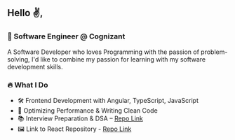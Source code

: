 ## Hello ✌,

### 💼 Software Engineer @ Cognizant

A Software Developer who loves Programming with the passion of problem-solving, I'd like to combine my passion for learning with my software development skills.

### 🔥 What I Do

- 🛠 Frontend Development with Angular, TypeScript, JavaScript
- 🚀 Optimizing Performance & Writing Clean Code
- 📚 Interview Preparation & DSA – [Repo Link](https://github.com/maran-t/interview-prep)
- 🖼️ Link to React Repository - [Repo Link](https://github.com/maran-t/learn-react)
